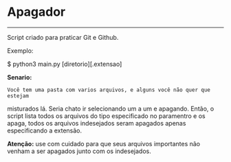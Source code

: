 # Apagador
***

Script criado para praticar Git e Github.

Exemplo:

$ python3 main.py [diretorio][.extensao]

**Senario:** 

    Você tem uma pasta com varios arquivos, e alguns você não quer que estejam
misturados lá. Seria chato ir selecionando um a um e apagando. Então, o script lista todos os arquivos do tipo especificado no paramentro e os apaga, todos os arquivos indesejados seram apagados
apenas especificando a extensão.

**Atenção:** use com cuidado para que seus arquivos importantes não venham a ser apagados junto com os indesejados.